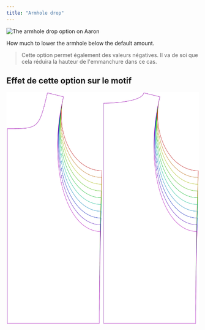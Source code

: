 ```yaml
---
title: "Armhole drop"
---
```


![The armhole drop option on Aaron](./armholedrop.svg)

How much to lower the armhole below the default amount.

> Cette option permet également des valeurs négatives. Il va de soi que cela réduira la hauteur de l'emmanchure dans ce cas.

## Effet de cette option sur le motif

![This image shows the effect of this option by superimposing several variants that have a different value for this option](aaron_armholedrop_sample.svg "Effect of this option on the pattern")
